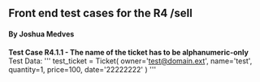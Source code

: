 ## Front end test cases for the R4 /sell
#### By Joshua Medves

**Test Case R4.1.1 - The name of the ticket has to be alphanumeric-only**
Test Data:
'''
test_ticket = Ticket(
    owner='test@domain.ext',
    name='test',
    quantity=1,
    price=100,
    date='22222222'
)
'''
